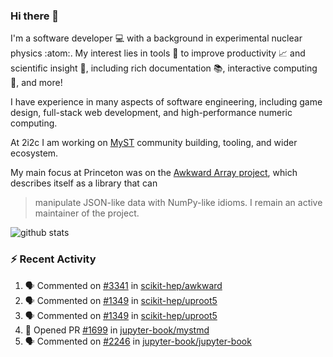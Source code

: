 ### Hi there 👋 

I'm a software developer 💻 with a background in experimental nuclear physics :atom:. My interest lies in tools :wrench: to improve productivity :chart_with_upwards_trend: and scientific insight :telescope:, including rich documentation 📚, interactive computing 🧮, and more! 

I have experience in many aspects of software engineering, including game design, full-stack web development, and high-performance numeric computing. 

At 2i2c I am working on [MyST](https://github.com/jupyter-book/mystmd) community building, tooling, and wider ecosystem. 

My main focus at Princeton was on the [Awkward Array project](awkward-array.org/), which describes itself as a library that can 
> manipulate JSON-like data with NumPy-like idioms. I remain an active maintainer of the project. 

![github stats](https://github-readme-stats.vercel.app/api?username=agoose77&show_icons=true&hide_rank=true&hide_title=true&bg_color=30,e76445,904e95&text_color=efe3ec&icon_color=efe3ec)
<!--
**agoose77/agoose77** is a ✨ _special_ ✨ repository because its `README.md` (this file) appears on your GitHub profile.

Here are some ideas to get you started:

- 🔭 I’m currently working on ...
- 🌱 I’m currently learning ...
- 👯 I’m looking to collaborate on ...
- 🤔 I’m looking for help with ...
- 💬 Ask me about ...
- 📫 How to reach me: ...
- 😄 Pronouns: ...
- ⚡ Fun fact: ...
-->

### :zap: Recent Activity

<!--START_SECTION:activity-->
1. 🗣 Commented on [#3341](https://github.com/scikit-hep/awkward/pull/3341#issuecomment-2542540287) in [scikit-hep/awkward](https://github.com/scikit-hep/awkward)
2. 🗣 Commented on [#1349](https://github.com/scikit-hep/uproot5/issues/1349#issuecomment-2542434259) in [scikit-hep/uproot5](https://github.com/scikit-hep/uproot5)
3. 🗣 Commented on [#1349](https://github.com/scikit-hep/uproot5/issues/1349#issuecomment-2542344653) in [scikit-hep/uproot5](https://github.com/scikit-hep/uproot5)
4. 💪 Opened PR [#1699](https://github.com/jupyter-book/mystmd/pull/1699) in [jupyter-book/mystmd](https://github.com/jupyter-book/mystmd)
5. 🗣 Commented on [#2246](https://github.com/jupyter-book/jupyter-book/issues/2246#issuecomment-2535712568) in [jupyter-book/jupyter-book](https://github.com/jupyter-book/jupyter-book)
<!--END_SECTION:activity-->
